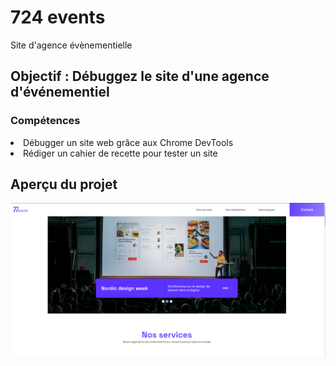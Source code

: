 <h1>724 events</h1>
<p>Site d'agence évènementielle</p>
<h2>Objectif : Débuggez le site d'une agence d'événementiel</h2>
<h3>Compétences</h3>
<li>Débugger un site web grâce aux Chrome DevTools</li>
<li>Rédiger un cahier de recette pour tester un site</li>


<h2>Aperçu du projet</h2>
<img src="https://github.com/ValerianMermoz/724events/blob/main/public/images/Overview.png">
